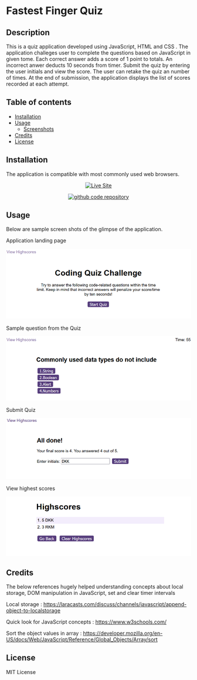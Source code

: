 # Fastest Finger Quiz

## Description

This is a quiz application developed using JavaScript, HTML and CSS . The application challeges user to complete the questions based on JavaScript in given tome. Each correct answer adds a score of 1 point to totals. An incorrect anwer deducts 10 seconds from timer. Submit the quiz by entering the user initials and view the score.
The user can retake the quiz an number of times. At the end of submission, the application displays the list of scores recorded at each attempt.

## Table of contents

* [Installation](#installation)
* [Usage](#usage)
    * [Screenshots](#screenshots)
* [Credits](#credits)
* [License](#license)

## Installation

The application is compatible with most commonly used web browsers. 

<p align="center">
    <a href="https://dhivyakk.github.io/fastest-finger-javascript-quiz/"><img src="https://img.shields.io/badge/see-published-site"  alt="Live Site" /></a>
</p>

<p align="center">
    <a href="https://github.com/DhivyaKK/fastest-finger-javascript-quiz.git"><img src="https://img.shields.io/badge/git-code-repository"  alt="github code repository" /></a>
</p>


## Usage

Below are sample screen shots of the glimpse of the application.

Application landing page

![Welcome](image.png)

Sample question from the Quiz

![Question](image-1.png)

Submit Quiz

![Submit](image-2.png)

View highest scores

![HighScores](image-3.png)


## Credits

The below references hugely helped understanding concepts about local storage, DOM manipulation in JavaScript, set and clear timer intervals

Local storage : https://laracasts.com/discuss/channels/javascript/append-object-to-localstorage

Quick look for JavaScript concepts : https://www.w3schools.com/

Sort the object values in array : https://developer.mozilla.org/en-US/docs/Web/JavaScript/Reference/Global_Objects/Array/sort


## License

MIT License

